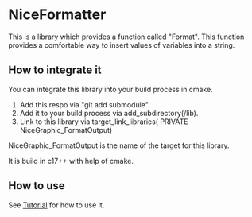 # NiceFormatter

This is a library which provides a function called "Format". This function provides 
a comfortable way to insert values of variables into a string.

## How to integrate it

You can integrate this library into your build process in cmake.

1. Add this respo via "git add submodule"
2. Add it to your build process via add_subdirectory(<path-to-library>/lib).
3. Link to this library via target_link_libraries(<your-build-target> PRIVATE NiceGraphic_FormatOutput)

NiceGraphic_FormatOutput is the name of the target for this library.

It is build in c17++ with help of cmake. 

## How to use

See [Tutorial](docs/manual.md) for how to use it.

